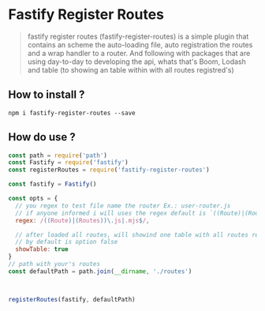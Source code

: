 # Fastify Register Routes
> fastify register routes (fastify-register-routes) is a simple plugin that contains an scheme the auto-loading file, auto registration the routes and a wrap handler to a router. And following with packages that are using day-to-day to developing the api, whats that's Boom, Lodash and table (to showing an table within with all routes registred's)


## How to install ?

`npm i fastify-register-routes --save`


## How do use ?

```js
const path = require('path')
const Fastify = require('fastify')
const registerRoutes = require('fastify-register-routes')

const fastify = Fastify()

const opts = {
  // you regex to test file name the router Ex.: user-router.js
  // if anyone informed i will uses the regex default is `((Route)|(Routes)|(route)|(routes))\.js|.mjs$`
  regex: /((Route)|(Routes))\.js|.mjs$/,

  // after loaded all routes, will showind one table with all routes registred's
  // by default is option false
  showTable: true
}
// path with your's routes
const defaultPath = path.join(__dirname, './routes')



registerRoutes(fastify, defaultPath)
```
